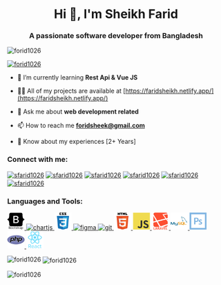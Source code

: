 <h1 align="center">Hi 👋, I'm Sheikh Farid</h1>
<h3 align="center">A passionate software developer from Bangladesh</h3>

<p align="left"> <img src="https://komarev.com/ghpvc/?username=forid1026&label=Profile%20views&color=0e75b6&style=flat" alt="forid1026" /> </p>

<p align="left"> <a href="https://github.com/ryo-ma/github-profile-trophy"><img src="https://github-profile-trophy.vercel.app/?username=forid1026" alt="forid1026" /></a> </p>

- 🌱 I’m currently learning **Rest Api & Vue JS**

- 👨‍💻 All of my projects are available at [https://faridsheikh.netlify.app/](https://faridsheikh.netlify.app/)

- 💬 Ask me about **web development related**

- 📫 How to reach me **foridsheek@gmail.com**

- 📄 Know about my experiences [2+ Years]

<h3 align="left">Connect with me:</h3>
<p align="left">
<a href="https://twitter.com/sfarid1026" target="blank"><img align="center" src="https://raw.githubusercontent.com/rahuldkjain/github-profile-readme-generator/master/src/images/icons/Social/twitter.svg" alt="sfarid1026" height="30" width="40" /></a>
<a href="https://linkedin.com/in/sfarid1026" target="blank"><img align="center" src="https://raw.githubusercontent.com/rahuldkjain/github-profile-readme-generator/master/src/images/icons/Social/linked-in-alt.svg" alt="sfarid1026" height="30" width="40" /></a>
<a href="https://stackoverflow.com/users/sfarid1026" target="blank"><img align="center" src="https://raw.githubusercontent.com/rahuldkjain/github-profile-readme-generator/master/src/images/icons/Social/stack-overflow.svg" alt="sfarid1026" height="30" width="40" /></a>
<a href="https://fb.com/sfarid1026" target="blank"><img align="center" src="https://raw.githubusercontent.com/rahuldkjain/github-profile-readme-generator/master/src/images/icons/Social/facebook.svg" alt="sfarid1026" height="30" width="40" /></a>
<a href="https://instagram.com/sfarid1026" target="blank"><img align="center" src="https://raw.githubusercontent.com/rahuldkjain/github-profile-readme-generator/master/src/images/icons/Social/instagram.svg" alt="sfarid1026" height="30" width="40" /></a>
<a href="https://medium.com/sfarid1026" target="blank"><img align="center" src="https://raw.githubusercontent.com/rahuldkjain/github-profile-readme-generator/master/src/images/icons/Social/medium.svg" alt="sfarid1026" height="30" width="40" /></a>
</p>

<h3 align="left">Languages and Tools:</h3>
<p align="left"> <a href="https://getbootstrap.com" target="_blank" rel="noreferrer"> <img src="https://raw.githubusercontent.com/devicons/devicon/master/icons/bootstrap/bootstrap-plain-wordmark.svg" alt="bootstrap" width="40" height="40"/> </a> <a href="https://www.chartjs.org" target="_blank" rel="noreferrer"> <img src="https://www.chartjs.org/media/logo-title.svg" alt="chartjs" width="40" height="40"/> </a> <a href="https://www.w3schools.com/css/" target="_blank" rel="noreferrer"> <img src="https://raw.githubusercontent.com/devicons/devicon/master/icons/css3/css3-original-wordmark.svg" alt="css3" width="40" height="40"/> </a> <a href="https://www.figma.com/" target="_blank" rel="noreferrer"> <img src="https://www.vectorlogo.zone/logos/figma/figma-icon.svg" alt="figma" width="40" height="40"/> </a> <a href="https://git-scm.com/" target="_blank" rel="noreferrer"> <img src="https://www.vectorlogo.zone/logos/git-scm/git-scm-icon.svg" alt="git" width="40" height="40"/> </a> <a href="https://www.w3.org/html/" target="_blank" rel="noreferrer"> <img src="https://raw.githubusercontent.com/devicons/devicon/master/icons/html5/html5-original-wordmark.svg" alt="html5" width="40" height="40"/> </a> <a href="https://developer.mozilla.org/en-US/docs/Web/JavaScript" target="_blank" rel="noreferrer"> <img src="https://raw.githubusercontent.com/devicons/devicon/master/icons/javascript/javascript-original.svg" alt="javascript" width="40" height="40"/> </a> <a href="https://laravel.com/" target="_blank" rel="noreferrer"> <img src="https://raw.githubusercontent.com/devicons/devicon/master/icons/laravel/laravel-plain-wordmark.svg" alt="laravel" width="40" height="40"/> </a> <a href="https://www.mysql.com/" target="_blank" rel="noreferrer"> <img src="https://raw.githubusercontent.com/devicons/devicon/master/icons/mysql/mysql-original-wordmark.svg" alt="mysql" width="40" height="40"/> </a> <a href="https://www.photoshop.com/en" target="_blank" rel="noreferrer"> <img src="https://raw.githubusercontent.com/devicons/devicon/master/icons/photoshop/photoshop-line.svg" alt="photoshop" width="40" height="40"/> </a> <a href="https://www.php.net" target="_blank" rel="noreferrer"> <img src="https://raw.githubusercontent.com/devicons/devicon/master/icons/php/php-original.svg" alt="php" width="40" height="40"/> </a> <a href="https://reactjs.org/" target="_blank" rel="noreferrer"> <img src="https://raw.githubusercontent.com/devicons/devicon/master/icons/react/react-original-wordmark.svg" alt="react" width="40" height="40"/> </a> </p>

<p><img align="left" src="https://github-readme-stats.vercel.app/api/top-langs?username=forid1026&show_icons=true&locale=en&layout=compact" alt="forid1026" /></p>

<p>&nbsp;<img align="center" src="https://github-readme-stats.vercel.app/api?username=forid1026&show_icons=true&locale=en" alt="forid1026" /></p>

<p><img align="center" src="https://github-readme-streak-stats.herokuapp.com/?user=forid1026&" alt="forid1026" /></p>
